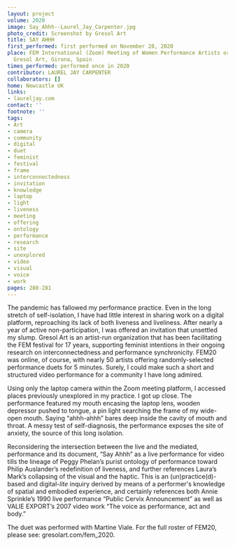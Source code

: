 ```yaml
---
layout: project
volume: 2020
image: Say_Ahhh--Laurel_Jay_Carpenter.jpg
photo_credit: Screenshot by Gresol Art
title: SAY AHHH
first_performed: first performed on November 28, 2020
place: FEM International (Zoom) Meeting of Women Performance Artists organized by
  Gresol Art, Girona, Spain
times_performed: performed once in 2020
contributor: LAUREL JAY CARPENTER
collaborators: []
home: Newcastle UK
links:
- laureljay.com
contact: ''
footnote: ''
tags:
- Art
- camera
- community
- digital
- duet
- feminist
- festival
- frame
- interconnectedness
- invitation
- knowledge
- laptop
- light
- liveness
- meeting
- offering
- ontology
- performance
- research
- site
- unexplored
- video
- visual
- voice
- work
pages: 280-281
---
```




The pandemic has fallowed my performance practice. Even in the long stretch of self-isolation, I have had little interest in sharing work on a digital platform, reproaching its lack of both liveness and liveliness. After nearly a year of active non-participation, I was offered an invitation that unsettled my slump. Gresol Art is an artist-run organization that has been facilitating the FEM festival for 17 years, supporting feminist intentions in their ongoing research on interconnectedness and performance synchronicity. FEM20 was online, of course, with nearly 50 artists offering randomly-selected performance duets for 5 minutes. Surely, I could make such a short and structured video performance for a community I have long admired. 

Using only the laptop camera within the Zoom meeting platform, I accessed places previously unexplored in my practice. I got up close. The performance featured my mouth encasing the laptop lens, wooden depressor pushed to tongue, a pin light searching the frame of my wide-open mouth. Saying “ahhh-ahhh” bares deep inside the cavity of mouth and throat. A messy test of self-diagnosis, the performance exposes the site of anxiety, the source of this long isolation.

Reconsidering the intersection between the live and the mediated, performance and its document, “Say Ahhh” as a live performance for video tills the lineage of Peggy Phelan’s purist ontology of performance toward Philip Auslander’s redefinition of liveness, and further references Laura’s Mark’s collapsing of the visual and the haptic. This is an (un)practice(d)-based and digital-*lite* inquiry derived by means of a performer's knowledge of spatial and embodied experience, and certainly references both Annie Sprinkle’s 1990 live performance “Public Cervix Announcement” as well as VALIE EXPORT’s 2007 video work “The voice as performance, act and body.” 

The duet was performed with Martine Viale. For the full roster of FEM20, please see: gresolart.com/fem_2020.
